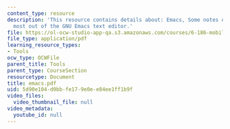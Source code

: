 ```yaml
---
content_type: resource
description: 'This resource contains details about: Emacs, Some notes on getting the
  most out of the GNU Emacs text editor.'
file: https://ol-ocw-studio-app-qa.s3.amazonaws.com/courses/6-186-mobile-autonomous-systems-laboratory-january-iap-2005/5d90e104d0bbfe179e0ee84ee1ff1b9f_emacs.pdf
file_type: application/pdf
learning_resource_types:
- Tools
ocw_type: OCWFile
parent_title: Tools
parent_type: CourseSection
resourcetype: Document
title: emacs.pdf
uid: 5d90e104-d0bb-fe17-9e0e-e84ee1ff1b9f
video_files:
  video_thumbnail_file: null
video_metadata:
  youtube_id: null
---
```

